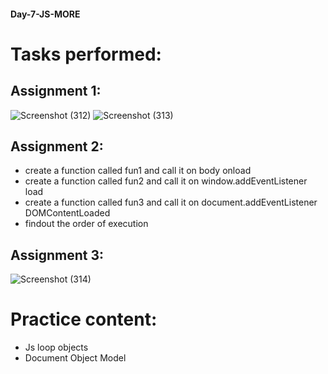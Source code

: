 #### Day-7-JS-MORE
# Tasks performed:

## Assignment 1:
![Screenshot (312)](https://user-images.githubusercontent.com/49369387/156888938-3089b242-711d-416e-b727-d317d46a0717.png)
![Screenshot (313)](https://user-images.githubusercontent.com/49369387/156888940-7dd80071-93b2-4540-af25-db7dc02cc84b.png)

## Assignment 2:

- create a function called fun1 and call it on body onload
- create a function called fun2 and call it on window.addEventListener load
- create a function called fun3 and call it on document.addEventListener DOMContentLoaded
- findout the order of execution

## Assignment 3:

![Screenshot (314)](https://user-images.githubusercontent.com/49369387/156889100-2d88ef7f-919f-43f2-b36b-8433f98fd821.png)

# Practice content:

- Js loop objects
- Document Object Model
